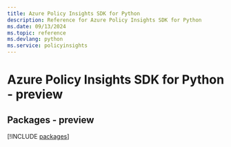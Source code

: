 ```yaml
---
title: Azure Policy Insights SDK for Python
description: Reference for Azure Policy Insights SDK for Python
ms.date: 09/13/2024
ms.topic: reference
ms.devlang: python
ms.service: policyinsights
---
```

# Azure Policy Insights SDK for Python - preview
## Packages - preview
[!INCLUDE [packages](policy-insights-index.md)]